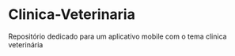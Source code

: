 # Clinica-Veterinaria
Repositório dedicado para um aplicativo mobile com o tema clinica veterinária
